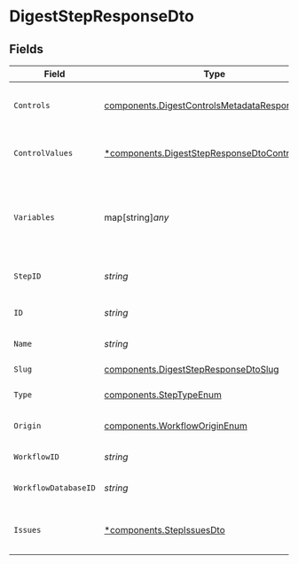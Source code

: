 # DigestStepResponseDto


## Fields

| Field                                                                                                           | Type                                                                                                            | Required                                                                                                        | Description                                                                                                     |
| --------------------------------------------------------------------------------------------------------------- | --------------------------------------------------------------------------------------------------------------- | --------------------------------------------------------------------------------------------------------------- | --------------------------------------------------------------------------------------------------------------- |
| `Controls`                                                                                                      | [components.DigestControlsMetadataResponseDto](../../models/components/digestcontrolsmetadataresponsedto.md)    | :heavy_check_mark:                                                                                              | Controls metadata for the digest step                                                                           |
| `ControlValues`                                                                                                 | [*components.DigestStepResponseDtoControlValues](../../models/components/digeststepresponsedtocontrolvalues.md) | :heavy_minus_sign:                                                                                              | Control values for the digest step                                                                              |
| `Variables`                                                                                                     | map[string]*any*                                                                                                | :heavy_check_mark:                                                                                              | JSON Schema for variables, follows the JSON Schema standard                                                     |
| `StepID`                                                                                                        | *string*                                                                                                        | :heavy_check_mark:                                                                                              | Unique identifier of the step                                                                                   |
| `ID`                                                                                                            | *string*                                                                                                        | :heavy_check_mark:                                                                                              | Database identifier of the step                                                                                 |
| `Name`                                                                                                          | *string*                                                                                                        | :heavy_check_mark:                                                                                              | Name of the step                                                                                                |
| `Slug`                                                                                                          | [components.DigestStepResponseDtoSlug](../../models/components/digeststepresponsedtoslug.md)                    | :heavy_check_mark:                                                                                              | Slug of the step                                                                                                |
| `Type`                                                                                                          | [components.StepTypeEnum](../../models/components/steptypeenum.md)                                              | :heavy_check_mark:                                                                                              | Type of the step                                                                                                |
| `Origin`                                                                                                        | [components.WorkflowOriginEnum](../../models/components/workfloworiginenum.md)                                  | :heavy_check_mark:                                                                                              | Origin of the workflow                                                                                          |
| `WorkflowID`                                                                                                    | *string*                                                                                                        | :heavy_check_mark:                                                                                              | Workflow identifier                                                                                             |
| `WorkflowDatabaseID`                                                                                            | *string*                                                                                                        | :heavy_check_mark:                                                                                              | Workflow database identifier                                                                                    |
| `Issues`                                                                                                        | [*components.StepIssuesDto](../../models/components/stepissuesdto.md)                                           | :heavy_minus_sign:                                                                                              | Issues associated with the step                                                                                 |